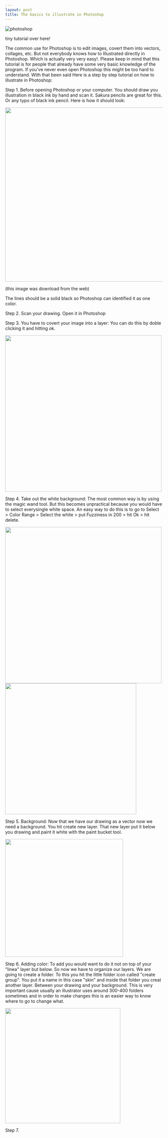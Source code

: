 ```yaml
---
layout: post
title: The basics to illustrate in Photoshop
---
```


![photoshop](http://upload.wikimedia.org/wikipedia/commons/9/92/Adobe_Photoshop_CS6_icon.svg)

tiny tutorial over here!

The common use for Photoshop is to edit images, covert them into vectors, collages, etc. But not everybody knows how to Illustrated directly in Photoshop. Which is actually very very easy!. Please keep in mind that this tutorial is for people that already have some very basic knowledge of the program. If you've never even open Photoshop this might be too hard to understand. With that been said
Here is a step by step tutorial on how to illustrate in Photoshop:

Step 1. Before opening Photoshop or your computer. You should draw you illustration in black ink by hand and scan it. Sakura pencils are great for this. Or any typo of black ink pencil. Here is how it should look:

<img src="http://fc04.deviantart.net/fs70/i/2012/110/6/5/paul_abrams___fantasy_drawing_ink_by_me_by_jasonwells10-d4wyx5m.jpg" height="557" widht="700">

(this image was download from the web)

The lines should be a solid black so Photoshop can identified it as one color.

Step 2. Scan your drawing. Open it in Photoshop

Step 3. You have to covert your image into a layer: You can do this by doble clicking it and hitting ok.

<img src="https://farm8.staticflickr.com/7647/16267528654_9649d3f63a_k.jpg" height="500" widht="320">

Step 4. Take out the white background: The most common way is by using the magic wand tool. But this becomes unpractical because you would have to select everysingle white space. An easy way to do this is to go to Select > Color Range > Select the white > put Fuzziness in 200 > hit Ok > hit delete.

<img src="https://farm9.staticflickr.com/8723/16864006526_7327464c91.jpg" height="500" widht="439">
<img src="https://farm8.staticflickr.com/7623/16864006626_7c80527c2e.jpg" height="419" widht="500">

Step 5. Background: Now that we have our drawing as a vector now we need a background. You hit create new layer. That new layer put it below you drawing and paint it white with the paint bucket tool.

<img src="https://farm9.staticflickr.com/8686/16267529934_2d9158835d.jpg" height="377" widht="500">

Step 6. Adding color: To add you would want to do it not on top of your "linea" layer but below. So now we have to organize our layers. We are going to create a folder. To this you hit the little folder icon called "create group". You put it a name in this case "skin" and inside that folder you creat another layer. Between your drawing and your background. This is very important cause usually an illustrator uses around 300-400 folders sometimes and in order to make changes this is an easier way to know where to go to change what.


<img src="https://farm8.staticflickr.com/7619/16888910021_b27e147258.jpg" height="368" widht="500">


Step 7. 

